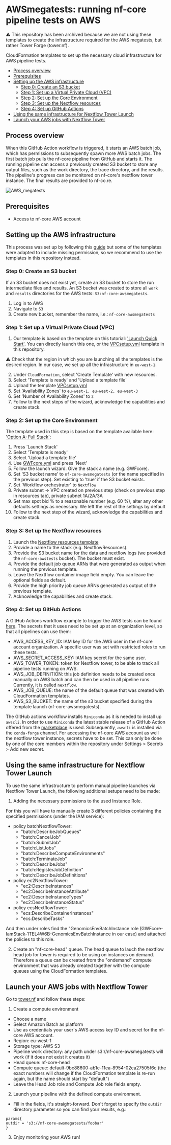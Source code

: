 # AWSmegatests: running nf-core pipeline tests on AWS

:warning: This repository has been archived because we are not using these templates to create the infrastructure required for the AWS megatests, but rather Tower Forge (tower.nf).

CloudFormation templates to set up the necessary cloud infrastructure
for AWS pipeline tests.

- [Process overview](#process-overview)
- [Prerequisites](#Prerequisites)
- [Setting up the AWS infrastructure](#setting-up-the-aws-infrastructure)
  - [Step 0: Create an S3 bucket](#step-0:-create-an-s3-bucket)
  - [Step 1: Set up a Virtual Private Cloud (VPC)](#step-1:-set-up-a-virtual-private-cloud-(VPC))
  - [Step 2: Set up the Core Environment](#step-2:-set-up-the-core-environment)
  - [Step 3: Set up the Nextflow resources](#step-3:-set-up-the-nextflow-resources)
  - [Step 4: Set up GitHub Actions](#step-4:-set-up-github-actions)
- [Using the same infrastructure for Nextflow Tower Launch](#using-the-same-infrastructure-for-nextflow-tower-launch)
- [Launch your AWS jobs with Nextflow Tower](#launch-your-aws-jobs-with-nextflow-tower)

## Process overview

When this GitHub Action workflow is triggered, it starts an AWS batch job, which has permissions to subsequently spawn more AWS batch jobs.
The first batch job pulls the nf-core pipeline from GitHub and starts it.
The running pipeline can access a previously created S3 bucket to store any output files, such as the work directory, the trace directory, and the results.
The pipeline's progress can be monitored on nf-core's nextflow tower instance. The final results are provided to nf-co.re.

![AWS_megatests](AWS_megatests.png)

## Prerequisites

- Access to nf-core AWS account

## Setting up the AWS infrastructure

This process was set up by following this [guide](https://docs.opendata.aws/genomics-workflows/quick-start/) but some of the templates were adapted to include missing permission, so we recommend to use the templates in this repository instead.

### Step 0: Create an S3 bucket

If an S3 bucket does not exist yet, create an S3 bucket to store the run intermediate files and results. An S3 bucket was created to store all `work` and `results` directories for the AWS tests: `S3:nf-core-awsmegatests`.

1. Log in to AWS
2. Navigate to `S3`
3. Create new bucket, remember the name, i.e.:  `nf-core-awsmegatests`

### Step 1: Set up a Virtual Private Cloud (VPC)

1. Our template is based on the template on this tutorial: ['Launch Quick Start'](https://eu-west-1.console.aws.amazon.com/cloudformation/home?region=eu-west-1#/stacks/create/template?stackName=Quick-Start-VPC&templateURL=https://aws-quickstart.s3.amazonaws.com/quickstart-aws-vpc/templates/aws-vpc.template). You can directly launch this one, or the [VPCsetup.yml](./templates/VPCsetup.yml) template in this repository.

:warning: Check that the region in which you are launching all the templates is the desired region. In our case, we set up all the infrastructure in `eu-west-1`.

2. Under `CloudFormation`, select 'Create Template' with new resources.
3. Select 'Template is ready' and 'Upload a template file'
4. Upload the template [VPCsetup.yml](https://github.com/nf-core/awsmegatests/blob/master/templates/VPCsetup.yml)
5. Set 'Availability Zones' to `eu-west-1, eu-west-2, eu-west-3`
6. Set 'Number of Availability Zones' to `3`
7. Follow to the next steps of the wizard, acknowledge the capabilities and create stack.

### Step 2: Set up the Core Environment

The template used in this step is based on the template available here: ['Option A: Full Stack'](https://docs.opendata.aws/genomics-workflows/quick-start/):

1. Press 'Launch Stack'
2. Select 'Template is ready'
3. Select 'Upload a template file'
4. Use [GWFcore.yml](https://github.com/nf-core/awsmegatests/blob/master/templates/GWFcore.yml) and press 'Next'
5. Follow the launch wizard. Give the stack a name (e.g. GWFcore). 
6. Set 'S3 bucket name' to `nf-core-awsmegatests` (or the name specified in the previous step).  Set existing to 'true' if the S3 bucket exists.
7. Set 'Workflow orchestrator' to `Nextflow`
8. Private subnet -> VPC created on previous step (check on previous step in resources tab), private subnet 1A/2A/3A
9. Set max spot bid % to a reasonable number (e.g. 60 %), alter any other defaults settings as necessary. We left the rest of the settings by default
10. Follow to the next step of the wizard, acknowledge the capabilities and create stack.

### Step 3: Set up the Nextflow resources

1. Launch the [Nextflow resources template](./templates/Nextflow_resources.yml)
2. Provide a name to the stack (e.g. NextflowResources).
3. Provide the S3 bucket name for the data and nextflow logs (we provided the `nf-core-awstests` bucket). The bucket must exist.
4. Provide the default job queue ARNs that were generated as output when running the previous template.
5. Leave the Nextflow container image field empty. You can leave the optional fields as default.
6. Provide the high priority job queue ARNs generated as output of the previous template.
7. Acknowledge the capabilities and create stack.

### Step 4: Set up GitHub Actions

A GitHub Actions workflow example to trigger the AWS tests can be found [here](.github/workflows/awstest.yml). The secrets that it uses need to be set up at an organization level, so that all pipelines can use them:

- AWS_ACCESS_KEY_ID: IAM key ID for the AWS user in the nf-core account organization. A specific user was set with restricted roles to run these tests.
- AWS_SECRET_ACCESS_KEY: IAM key secret for the same user.
- AWS_TOWER_TOKEN: token for Nextflow tower, to be able to track all pipeline tests running on AWS.
- AWS_JOB_DEFINITION: this job definition needs to be created once manually on AWS batch and can then be used in all pipeline runs. Currently, it is called `nextflow`.
- AWS_JOB_QUEUE: the name of the default queue that was created with CloudFormation templates.
- AWS_S3_BUCKET: the name of the s3 bucket specified during the template launch (nf-core-awsmegatests).

The GitHub actions workflow installs `Miniconda` as it is needed to install up `awscli`. In order to use `Miniconda` the latest stable release of a GitHub Action offered from the [marketplace](https://github.com/marketplace/actions/setup-miniconda) is used. Subsequently, `awscli` is installed via the `conda-forge` channel.
For accessing the nf-core AWS account as well the nextflow tower instance, secrets have to be set. This can only be done by one of the core members within the repository under Settings > Secrets > Add new secret.

## Using the same infrastructure for Nextflow Tower Launch

To use the same infrastructure to perform manual pipeline launches via Nextflow Tower Launch, the following additional setups need to be made:

1. Adding the necessary permissions to the used Instance Role.

For this you will have to manually create 3 different policies containing the specified permissions (under the IAM service):

- policy batchNextflowTower:
  - "batch:DescribeJobQueues"
  - "batch:CancelJob"
  - "batch:SubmitJob"
  - "batch:ListJobs"
  - "batch:DescribeComputeEnvironments"
  - "batch:TerminateJob"
  - "batch:DescribeJobs"
  - "batch:RegisterJobDefinition"
  - "batch:DescribeJobDefinitions"
- policy ec2NextflowTower:
  - "ec2:DescribeInstances"
  - "ec2:DescribeInstanceAttribute"
  - "ec2:DescribeInstanceTypes"
  - "ec2:DescribeInstanceStatus"
- policy ecsNextflowTower:
  - "ecs:DescribeContainerInstances"
  - "ecs:DescribeTasks"

And then under roles find the "GenomicsEnvBatchInstance role (GWFcore-IamStack-1TEL4W6B-GenomicsEnvBatchInstance in our case) and attached the policies to this role.

2. Create an "nf-core-head" queue.
The head queue to lauch the nextflow head job for tower is required to be using on instances on demand.
Therefore a queue can be created from the "ondemand" compute environment that was already created together with the compute queues using the CloudFormation templates.

## Launch your AWS jobs with Nextflow Tower

Go to [tower.nf](https://tower.nf) and follow these steps:

1. Create a compute environment

  - Choose a name
  - Select Amazon Batch as platform
  - Use as credentials your user's AWS access key ID and secret for the nf-core AWS account.
  - Region: eu-west-1
  - Storage type: AWS S3
  - Pipeline work directory: any path under s3://nf-core-awsmegatests will work (if it does not exist it creates it)
  - Head queue: nf-core-head
  - Compute queue: default-9bc88600-ab1e-11ea-8954-02ea27505f6c (the exact numbers will change if the CloudFormation template is re-run again, but the name should start by "default")
  - Leave the Head Job role and Compute Job role fields empty.

2. Launch your pipeline with the defined compute environment.

  - Fill in the fields, it's straight-forward. Don't forget to specify the `outdir` directory parameter so you can find your results, e.g.:
  ```
  params{
  outdir = 's3://nf-core-awsmegatests/foobar'
  }
  ```

3. Enjoy monitoring your AWS run!
